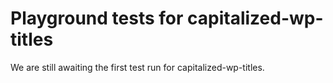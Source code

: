 # Playground tests for capitalized-wp-titles
We are still awaiting the first test run for capitalized-wp-titles.
